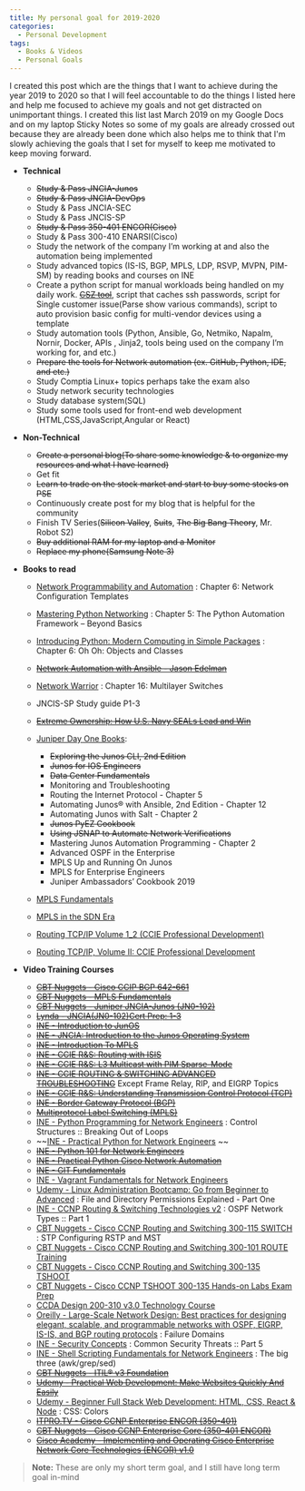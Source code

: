 ```yaml
---
title: My personal goal for 2019-2020
categories:
  - Personal Development
tags:
  - Books & Videos
  - Personal Goals
---
```


I created this post which are the things that I want to achieve during the year 2019 to 2020 so that I will feel accountable to do the things I listed here and help me focused to achieve my goals and not get distracted on unimportant things.  I created this list last March 2019 on my Google Docs  and on my laptop Sticky Notes so some of my goals are already crossed out because they are already been done which also helps me to think that I'm slowly achieving the goals that I set for myself to keep me motivated to keep moving forward.

  * **Technical** 
      * ~~Study & Pass JNCIA-Junos~~
      * ~~Study & Pass JNCIA-DevOps~~ 
      * Study & Pass JNCIA-SEC     
      * Study & Pass JNCIS-SP
      * ~~Study & Pass 350-401 ENCOR(Cisco)~~
      * Study & Pass 300-410 ENARSI(Cisco)
      * Study the network of the company I’m working at and also the automation being implemented
      * Study advanced topics (IS-IS, BGP, MPLS, LDP, RSVP, MVPN, PIM-SM) by reading books and courses on INE
      * Create a python script  for manual workloads being handled on my daily work. ~~[CSZ tool](https://github.com/christianzabala/CSZ-Tool)~~, script that caches ssh passwords, script for Single customer issue(Parse show various commands), script to auto provision basic config for multi-vendor devices using a template 
      * Study automation tools (Python, Ansible, Go, Netmiko, Napalm, Nornir, Docker, APIs , Jinja2, tools being used on the company I’m working for, and etc.)
      * ~~Prepare the tools for Network automation (ex. GitHub, Python, IDE, and etc.)~~
      * Study Comptia Linux+ topics perhaps take the exam also
      * Study network security technologies
      * Study database system(SQL)
      * Study some tools used for front-end web development (HTML,CSS,JavaScript,Angular or React)
  * **Non-Technical**
      *  ~~Create a personal blog(To share some knowledge & to organize my resources and what I have learned)~~
      * Get fit
      *  ~~Learn to trade on the stock market and start to buy some stocks on PSE~~
      * Continuously create post for my blog that is helpful for the community
      * Finish TV Series(~~Silicon Valley~~, ~~Suits~~, ~~The Big Bang Theory~~, Mr. Robot S2)
      * ~~Buy additional RAM for my laptop and a Monitor~~
      * ~~Replace my phone(Samsung Note 3)~~
  * **Books to read**
      * [Network Programmability and Automation](https://www.amazon.com/Network-Programmability-Automation-Next-Generation-Engineer-ebook/dp/B079K6HWQX) : Chapter 6: Network Configuration Templates
      * [Mastering Python Networking](https://www.packtpub.com/networking-and-servers/mastering-python-networking) : Chapter 5: The Python Automation Framework – Beyond Basics
      * [Introducing Python: Modern Computing in Simple Packages](http://shop.oreilly.com/product/0636920028659.do) : Chapter 6: Oh Oh: Objects and Classes
      * ~~[Network Automation with Ansible - Jason Edelman](https://www.oreilly.com/library/view/network-automation-with/9781492042389/)~~
      * [Network Warrior](http://shop.oreilly.com/product/0636920010159.do) : Chapter 16: Multilayer Switches
      * JNCIS-SP Study guide P1-3
      * ~~[Extreme Ownership: How U.S. Navy SEALs Lead and Win](https://www.amazon.com/Extreme-Ownership-U-S-Navy-SEALs-ebook/dp/B00VE4Y0Z2)~~
      * [Juniper Day One Books](https://www.juniper.net/us/en/training/jnbooks/):
          * ~~Exploring the Junos CLI, 2nd Edition~~
          * ~~Junos for IOS Engineers~~
          * ~~Data Center Fundamentals~~
          * Monitoring and Troubleshooting
          * Routing the Internet Protocol - Chapter 5
          * Automating Junos® with Ansible, 2nd Edition - Chapter 12
          * Automating Junos with Salt - Chapter 2
          * ~~Junos PyEZ Cookbook~~
          * ~~Using JSNAP to Automate Network Verifications~~
          * Mastering Junos Automation Programming - Chapter 2
          * Advanced OSPF in the Enterprise
          * MPLS Up and Running On Junos
          * MPLS for Enterprise Engineers
          * Juniper Ambassadors’ Cookbook 2019
          
      * [MPLS Fundamentals](https://www.amazon.com/MPLS-Fundamentals-Luc-Ghein/dp/1587051974)
      * [MPLS in the SDN Era](http://shop.oreilly.com/product/0636920033905.do)
      * [Routing TCP/IP Volume 1_2 (CCIE Professional Development)](https://www.amazon.com/Routing-TCP-IP-Professional-Development-ebook/dp/B008K9ADRI)
      * [Routing TCP/IP, Volume II: CCIE Professional Development](https://www.amazon.com/Routing-TCP-CCIE-Professional-Development/dp/1578700892) 
      
  * **Video Training Courses**
      * ~~[CBT Nuggets - Cisco CCIP BGP 642-661](https://www.cbtnuggets.com/it-training/cisco-ccip-bgp-642-661)~~
      *  ~~[CBT Nuggets - MPLS Fundamentals](https://www.cbtnuggets.com/it-training/mpls-fundamentals)~~
      *  ~~[CBT Nuggets - Juniper JNCIA-Junos (JN0-102)](https://www.cbtnuggets.com/it-training/juniper-jncia-junos-jn0-102)~~
      *  ~~[Lynda - JNCIA(JN0-102)Cert Prep: 1-3](https://www.lynda.com/Shyamraj-Selvaraju/1725396057-1.html)~~
      *  ~~[INE - Introduction to JunOS](https://my.ine.com/course/introduction-to-junos/c471907f-4b1f-11e4-89a3-22000b4a8afe)~~   
      *  ~~[INE - JNCIA: Introduction to the Junos Operating System](https://my.ine.com/course/ine-jncia-intro-to-junos-os/92b72673-6aeb-4f65-9d32-a30a3301d362)~~
      *  ~~[INE - Introduction To MPLS](https://my.ine.com/course/rs-intro-to-mpls/43b76338-4e6a-40a6-acbc-76ef40be2557s)~~
      *  ~~[INE -  CCIE R&S: Routing with ISIS](https://my.ine.com/course/ccie-rs-routing-with-isis/d57a7f7c-7fc3-42bc-a28e-dc827fb0d7f3)~~
      *  ~~[INE - CCIE R&S: L3 Multicast with PIM Sparse-Mode](https://my.ine.com/course/ccie-rs-l3-multicast-pim/2867b1d9-83a4-460d-851f-80bebc95a256)~~    
      *  ~~[INE - CCIE ROUTING & SWITCHING ADVANCED TROUBLESHOOTING](https://my.ine.com/course/ccie-adv-troubleshooting/f3849e99-4bc3-4c22-ac6d-534590df9912)~~  Except Frame Relay, RIP, and EIGRP Topics  
      *  ~~[INE - CCIE R&S: Understanding Transmission Control Protocol (TCP)](https://my.ine.com/course/ccie-rs-understaning-tcp/cff2f246-49cf-413c-a4c7-d8b33f30b038)~~  
      *  ~~[INE - Border Gateway Protocol (BGP)](https://my.ine.com/course/ine-ccie-eiv1-bgp/9ab31b01-cfd4-48cf-8ccd-63fda604f5da)~~  
      *  ~~[Multiprotocol Label Switching (MPLS)](https://my.ine.com/course/ine-ccie-eiv1-mpls/50e2699d-e804-40b0-80a3-2181d2731098)~~  
      *  [INE - Python Programming for Network Engineers](https://my.ine.com/course/ine-python-programming/7477146c-397b-4510-b910-1108608879b5) : Control Structures :: Breaking Out of Loops
      *  ~~[INE - Practical Python for Network Engineers](https://my.ine.com/course/practical-python-for-network-engineers/038b82b1-7a08-44c8-99e7-2ce6c2033b1d) ~~
      *  ~~[INE - Python 101 for Network Engineers](https://my.ine.com/course/ine-python-101-for-network-engineers/448da730-773e-49a0-a4a2-6eb675288b7e)~~
      *  ~~[INE - Practical Python Cisco Network Automation](https://my.ine.com/course/ine-practical-python-cisco-network-automation/3be5db2b-43fb-4510-9288-d9c6913a9037)~~
      *  ~~[INE - GIT Fundamentals](https://my.ine.com/course/ine-git-fundamentals/1f09eded-6c92-4a68-ac7e-043c48bd35c1)~~
      *  [INE - Vagrant Fundamentals for Network Engineers](https://my.ine.com/course/vagrant-fundamentals/432d0641-9a6d-11e4-8f7f-22000b4a8afe)
      *  [Udemy - Linux Administration Bootcamp: Go from Beginner to Advanced](https://www.udemy.com/course/linux-administration-bootcamp/) : File and Directory Permissions Explained - Part One      
      *  [INE - CCNP Routing & Switching Technologies v2](https://my.ine.com/course/ccnp-routing-switching-course-v2/71df49b5-4f80-4100-a878-bb289da661ea) :  OSPF Network Types :: Part 1    
       *  [CBT Nuggets - Cisco CCNP Routing and Switching 300-115 SWITCH](https://www.cbtnuggets.com/it-training/cisco-ccnp-routing-switching-300-115) : STP Configuring RSTP and MST
       *  [CBT Nuggets - Cisco CCNP Routing and Switching 300-101 ROUTE Training](https://www.cbtnuggets.com/it-training/cisco-ccnp-routing-switching-300-101)      
       *  [CBT Nuggets - Cisco CCNP Routing and Switching 300-135 TSHOOT](https://www.cbtnuggets.com/it-training/cisco-ccnp-routing-switching-300-135)            
       *  [CBT Nuggets - Cisco CCNP TSHOOT 300-135 Hands-on Labs Exam Prep](https://www.cbtnuggets.com/it-training/cisco-ccnp-tshoot-300-135-hands-on-labs-exam-prep) 
       * [CCDA Design 200-310 v3.0 Technology Course](https://my.ine.com/course/ine-ccda-200-310-tech-course/8230d74d-5bf4-4c88-afe5-0cf4536a4cf1)
       *  [Oreilly  - Large-Scale Network Design: Best practices for designing elegant, scalable, and programmable networks with OSPF, EIGRP, IS-IS, and BGP routing protocols](https://www.oreilly.com/library/view/large-scale-network-design/9780134686547/) : Failure Domains
       *  [INE - Security Concepts](https://my.ine.com/course/ine-ccna-sc-210-260-iins-security-concepts/b76a8686-4855-4af3-95d9-9946b5c72fef) : Common Security Threats :: Part 5    
      *  [INE - Shell Scripting Fundamentals for Network Engineers](https://my.ine.com/course/shell-scripting-fundamentals/fc599b3a-275d-4907-8ed6-8b8f270ba5a9) :  The big three (awk/grep/sed)           
      *  ~~[CBT Nuggets - ITIL® v3 Foundation](https://www.cbtnuggets.com/it-training/itilr-foundations)~~
      *  ~~[Udemy - Practical Web Development: Make Websites Quickly And Easily](https://www.udemy.com/course/make-beautiful-websites-in-a-few-hours/)~~
       *  [Udemy - Beginner Full Stack Web Development: HTML, CSS, React & Node](https://www.udemy.com/course/ultimate-web/) : CSS: Colors 
       *  ~~[ITPRO.TV - Cisco CCNP Enterprise ENCOR (350-401)](https://www.itpro.tv/courses/cisco/cisco-ccnp-enterprise-encor-350401/)~~
       *  ~~[CBT Nuggets - Cisco CCNP Enterprise Core (350-401 ENCOR)](https://www.cbtnuggets.com/certification-playlist/Cisco/ccnp-enterprise-core)~~
       *  ~~[Cisco Academy - Implementing and Operating Cisco Enterprise Network Core Technologies (ENCOR) v1.0](https://www.cisco.com/c/en/us/training-events/training-certifications/training/training-services/courses/implementing-and-operating-cisco-enterprise-network-core-technologies-encor.html)~~




      
> **Note:** These are only my short term goal, and I still have long term goal in-mind 
